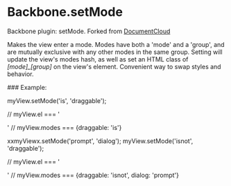 Backbone.setMode
================

Backbone plugin: setMode.
Forked from [DocumentCloud](https://github.com/documentcloud/documentcloud/blob/master/public/javascripts/lib/backbone_extensions.js#L8)

Makes the view enter a mode. Modes have both a 'mode' and a 'group',
and are mutually exclusive with any other modes in the same group.
Setting will update the view's modes hash, as well as set an HTML class
of *[mode]_[group]* on the view's element. Convenient way to swap styles
and behavior.


### Example: 

myView.setMode('is', 'draggable');

// myView.el === '<div class="is_draggable"></div>'
// myView.modes === {draggable: 'is'}

xxmyViewx.setMode('prompt', 'dialog');
myView.setMode('isnot', 'draggable');

// myView.el === '<div class="isnot_draggable prompt_dialog"></div>'
// myView.modes === {draggable: 'isnot', dialog: 'prompt'}